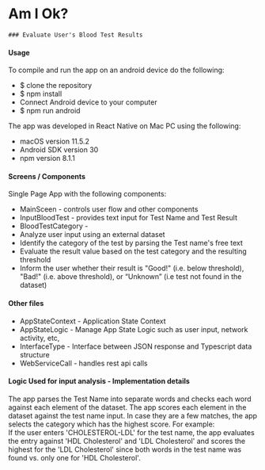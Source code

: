 # Am I Ok?  
  
	### Evaluate User's Blood Test Results  
#### Usage  
To compile and run the app on an android device do the following:  
- $ clone the repository  
- $ npm install  
- Connect Android device to your computer  
- $ npm run android  
  
The app was developed in React Native on Mac PC using the following:  
* macOS version 11.5.2  
* Android SDK version 30  
* npm version 8.1.1  
  
#### Screens / Components  
Single Page App with the following components:  
- MainSceen - controls user flow and other components  
- InputBloodTest - provides text input for Test Name and Test Result  
- BloodTestCategory -  
- Analyze user input using an external dataset  
- Identify the category of the test by parsing the Test name's free text  
- Evaluate the result value based on the test category and the resulting threshold  
- Inform the user whether their result is "Good!" (i.e. below threshold), "Bad!" (i.e. above threshold), or “Unknown” (i.e test not found in the dataset)  
  
  
  
#### Other files  
- AppStateContext - Application State Context  
- AppStateLogic - Manage App State Logic such as user input, network activity, etc,  
- InterfaceType - Interface between JSON response and Typescript data structure  
- WebServiceCall - handles rest api calls  
  
  
#### Logic Used for input analysis - Implementation details  
The app parses the Test Name into separate words and checks each word against each element of the dataset. The app scores each element in the dataset against the test name input. In case they are a few matches, the app selects the category which has the highest score. For example:  
If the user enters 'CHOLESTEROL-LDL' for the test name, the app evaluates the entry against 'HDL Cholesterol' and 'LDL Cholesterol' and scores the highest for the 'LDL Cholesterol' since both words in the test name was found vs. only one for 'HDL Cholesterol'.
